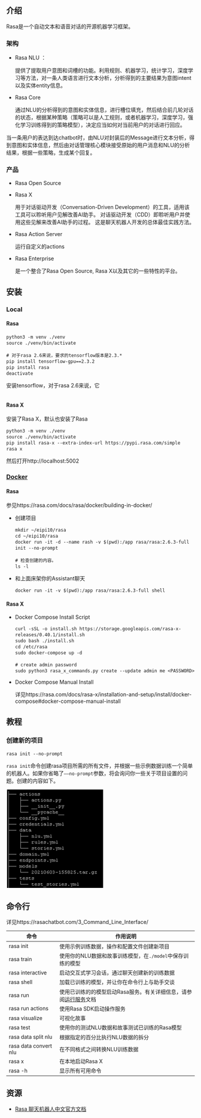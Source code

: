 ## 介绍

Rasa是一个自动文本和语音对话的开源机器学习框架。

### 架构

- Rasa NLU ：

  提供了提取用户意图和词槽的功能。利用规则、机器学习，统计学习，深度学习等方法，对一条人类语言进行文本分析，分析得到的主要结果为意图intent以及实体entity信息。

- Rasa Core

  通过NLU的分析得到的意图和实体信息，进行槽位填充，然后结合前几轮对话的状态，根据某种策略（策略可以是人工规则，或者机器学习，深度学习，强化学习训练得到的策略模型），决定应当如何对当前用户的对话进行回应。

当一条用户的表达到达chatbot时，由NLU对封装后的Message进行文本分析，得到意图和实体信息，然后由对话管理核心模块接受原始的用户消息和NLU的分析结果，根据一些策略，生成某个回复。

### 产品

- Rasa Open Source

- Rasa X

  用于对话驱动开发（Conversation-Driven Development）的工具，适用该工具可以聆听用户见解改善AI助手。 对话驱动开发（CDD）即聆听用户并使用这些见解来改善AI助手的过程。 这是聊天机器人开发的总体最佳实践方法。

- Rasa Action Server

  运行自定义的actions

- Rasa Enterprise

  是一个整合了Rasa Open Source, Rasa X以及其它的一些特性的平台。

## 安装

### Local

#### Rasa

~~~shell
python3 -m venv ./venv
source ./venv/bin/activate

# 对于rasa 2.6来说，要求的tensorflow版本是2.3.*
pip install tensorflow-gpu==2.3.2  
pip install rasa
deactivate 
~~~

安装tensorflow，对于rasa 2.6来说，它

~~~shell

~~~

#### Rasa X

安装了Rasa X，默认也安装了Rasa

~~~shell
python3 -m venv ./venv
source ./venv/bin/activate
pip install rasa-x --extra-index-url https://pypi.rasa.com/simple
rasa x   
~~~

然后打开http://localhost:5002

### [Docker](https://rasa.com/docs/rasa-x/installation-and-setup/install/docker-compose)

#### Rasa

参见https://rasa.com/docs/rasa/docker/building-in-docker/

- 创建项目

  ~~~shell
  mkdir ~/eipi10/rasa
  cd ~/eipi10/rasa
  docker run -it -d --name rash -v $(pwd):/app rasa/rasa:2.6.3-full init --no-prompt
  
  # 检查创建的内容。
  ls -l
  ~~~

- 和上面床架你的Assistant聊天

  ~~~shell
  docker run -it -v $(pwd):/app rasa/rasa:2.6.3-full shell 
  ~~~

  



#### Rasa X

- Docker Compose Install Script

  ~~~shell
  curl -sSL -o install.sh https://storage.googleapis.com/rasa-x-releases/0.40.1/install.sh
  sudo bash ./install.sh
  cd /etc/rasa
  sudo docker-compose up -d
  
  # create admin password
  sudo python3 rasa_x_commands.py create --update admin me <PASSWORD>
  ~~~

- Docker Compose Manual Install

  详见https://rasa.com/docs/rasa-x/installation-and-setup/install/docker-compose#docker-compose-manual-install



## 教程

### 创建新的项目

~~~shell
rasa init --no-prompt
~~~

`rasa init`命令创建rasa项目所需的所有文件，并根据一些示例数据训练一个简单的机器人。如果你省略了`——no-prompt`参数，将会询问你一些关于项目设置的问题。创建的内容如下。

![image-20210603160301579](images/image-20210603160301579.png)

## 命令行

详见https://rasachatbot.com/3_Command_Line_Interface/

| 命令                  | 作用说明                                                     |
| --------------------- | ------------------------------------------------------------ |
| rasa init             | 使用示例训练数据，操作和配置文件创建新项目                   |
| rasa train            | 使用你的NLU数据和故事训练模型，在`./model`中保存训练的模型   |
| rasa interactive      | 启动交互式学习会话，通过聊天创建新的训练数据                 |
| rasa shell            | 加载已训练的模型，并让你在命令行上与助手交谈                 |
| rasa run              | 使用已训练的的模型启动Rasa服务。有关详细信息，请参阅[运行服务](https://rasachatbot.com/3_Command_Line_Interface/)文档 |
| rasa run actions      | 使用Rasa SDK启动操作服务                                     |
| rasa visualize        | 可视化故事                                                   |
| rasa test             | 使用你的测试NLU数据和故事测试已训练的Rasa模型                |
| rasa data split nlu   | 根据指定的百分比执行NLU数据的拆分                            |
| rasa data convert nlu | 在不同格式之间转换NLU训练数据                                |
| rasa x                | 在本地启动Rasa X                                             |
| rasa -h               | 显示所有可用命令                                             |



## 资源

- [Rasa 聊天机器人中文官方文档](https://rasachatbot.com/)